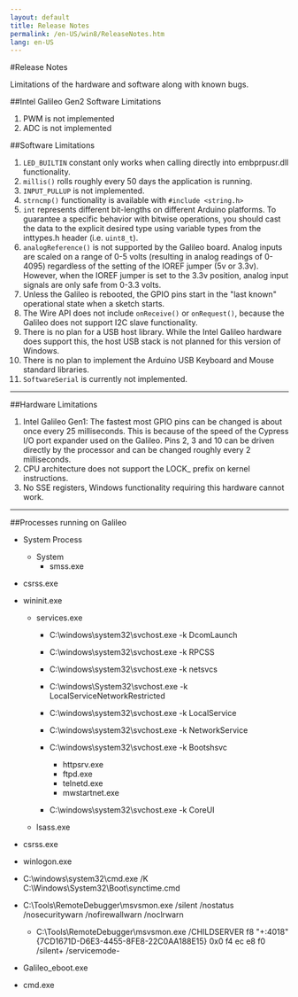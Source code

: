 ```yaml
---
layout: default
title: Release Notes
permalink: /en-US/win8/ReleaseNotes.htm
lang: en-US
---
```


#Release Notes

Limitations of the hardware and software along with known bugs.</p>

##Intel Galileo Gen2 Software Limitations

1. PWM is not implemented</li>
2. ADC is not implemented</li>

##Software Limitations

1. `LED_BUILTIN` constant only works when calling directly into embprpusr.dll functionality.
2. `millis()` rolls roughly every 50 days the application is running.
3. `INPUT_PULLUP` is not implemented.
4. `strncmp()` functionality is available with <code>#include &lt;string.h&gt;</code>
5. `int` represents different bit-lengths on different Arduino platforms. To guarantee a specific behavior with bitwise operations, you should cast the data to the explicit desired type using variable types from the inttypes.h header (i.e. `uint8_t`).
6. `analogReference()` is not supported by the Galileo board.  Analog inputs are scaled on a range of 0-5 volts (resulting in analog readings of 0-4095) regardless of the setting of the IOREF jumper (5v or 3.3v). However, when the IOREF jumper is set to the 3.3v position, analog input signals are only safe from 0-3.3 volts.
7. Unless the Galileo is rebooted, the GPIO pins start in the "last known" operational state when a sketch starts.
8. The Wire API does not include <code>onReceive()</code> or <code>onRequest()</code>, because the Galileo does not support I2C slave functionality.
9. There is no plan for a USB host library. While the Intel Galileo hardware does support this, the host USB stack is not planned for this version of Windows.
10. There is no plan to implement the Arduino USB Keyboard and Mouse standard libraries.
11. `SoftwareSerial` is currently not implemented.

___

##Hardware Limitations

1. Intel Galileo Gen1: The fastest most GPIO pins can be changed is about once every 25 milliseconds. This is because of the speed of the Cypress I/O port expander used on the Galileo. Pins 2, 3 and 10 can be driven directly by the processor and can be changed roughly every 2 milliseconds.
2. CPU architecture does not support the LOCK_ prefix on kernel instructions.
3. No SSE registers, Windows functionality requiring this hardware cannot work.

___

##Processes running on Galileo

* System Process
   * System
      * smss.exe

* csrss.exe
* wininit.exe
   * services.exe
      * C:\windows\system32\svchost.exe -k DcomLaunch
      * C:\windows\system32\svchost.exe -k RPCSS
      * C:\windows\system32\svchost.exe -k netsvcs
      * C:\windows\System32\svchost.exe -k LocalServiceNetworkRestricted</li>
      * C:\windows\system32\svchost.exe -k LocalService
      * C:\windows\system32\svchost.exe -k NetworkService
      * C:\windows\system32\svchost.exe -k Bootshsvc
         * httpsrv.exe
         * ftpd.exe
         * telnetd.exe
         * mwstartnet.exe

      * C:\windows\system32\svchost.exe -k CoreUI
   * lsass.exe
* csrss.exe
* winlogon.exe
* C:\windows\system32\cmd.exe  /K C:\Windows\System32\Boot\synctime.cmd
* C:\Tools\RemoteDebugger\msvsmon.exe  /silent /nostatus /nosecuritywarn /nofirewallwarn /noclrwarn
   * C:\Tools\RemoteDebugger\msvsmon.exe /CHILDSERVER f8 "+:4018" {7CD1671D-D6E3-4455-8FE8-22C0AA188E15} 0x0 f4 ec e8 f0 /silent+ /servicemode-
* Galileo_eboot.exe
* cmd.exe

